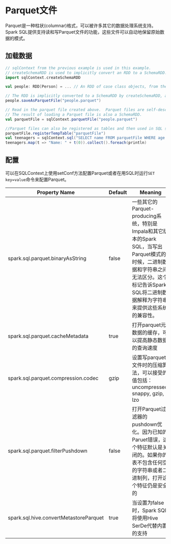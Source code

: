 # Parquet文件

Parquet是一种柱状(columnar)格式，可以被许多其它的数据处理系统支持。Spark SQL提供支持读和写Parquet文件的功能，这些文件可以自动地保留原始数据的模式。

## 加载数据

```scala
// sqlContext from the previous example is used in this example.
// createSchemaRDD is used to implicitly convert an RDD to a SchemaRDD.
import sqlContext.createSchemaRDD

val people: RDD[Person] = ... // An RDD of case class objects, from the previous example.

// The RDD is implicitly converted to a SchemaRDD by createSchemaRDD, allowing it to be stored using Parquet.
people.saveAsParquetFile("people.parquet")

// Read in the parquet file created above.  Parquet files are self-describing so the schema is preserved.
// The result of loading a Parquet file is also a SchemaRDD.
val parquetFile = sqlContext.parquetFile("people.parquet")

//Parquet files can also be registered as tables and then used in SQL statements.
parquetFile.registerTempTable("parquetFile")
val teenagers = sqlContext.sql("SELECT name FROM parquetFile WHERE age >= 13 AND age <= 19")
teenagers.map(t => "Name: " + t(0)).collect().foreach(println)
```

## 配置

可以在SQLContext上使用setConf方法配置Parquet或者在用SQL时运行`SET key=value`命令来配置Parquet。

Property Name | Default | Meaning
--- | --- | ---
spark.sql.parquet.binaryAsString | false | 一些其它的Parquet-producing系统，特别是Impala和其它版本的Spark SQL，当写出Parquet模式的时候，二进制数据和字符串之间无法区分。这个标记告诉Spark SQL将二进制数据解释为字符串来提供这些系统的兼容性。
spark.sql.parquet.cacheMetadata | true | 打开parquet元数据的缓存，可以提高静态数据的查询速度
spark.sql.parquet.compression.codec | gzip | 设置写parquet文件时的压缩算法，可以接受的值包括：uncompressed, snappy, gzip, lzo
spark.sql.parquet.filterPushdown | false | 打开Parquet过滤器的pushdown优化。因为已知的Paruet错误，这个特征默认是关闭的。如果你的表不包含任何空的字符串或者二进制列，打开这个特征仍是安全的
spark.sql.hive.convertMetastoreParquet | true | 当设置为false时，Spark SQL将使用Hive SerDe代替内置的支持
